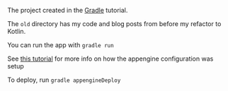 The project created in the [Gradle](https://ktor.io/docs/gradle.html) tutorial.

The `old` directory has my code and blog posts from before my refactor to Kotlin.

You can run the app with `gradle run`

See [this tutorial](https://ktor.io/docs/google-app-engine.html#configure-app-engine-settings) for
more info on how the appengine configuration was setup

To deploy, run `gradle appengineDeploy`
